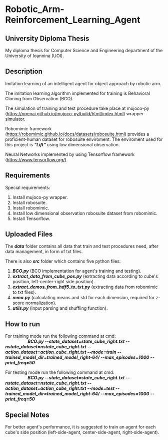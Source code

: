 # Robotic_Arm-Reinforcement_Learning_Agent

## University Diploma Thesis
My diploma thesis for Computer Science and Engineering department of the University of Ioannina (UOI).

## Description
Imitation learning of an intelligent agent for object approach by robotic arm.

The imitation learning algorithm implemented for training is Behavioral Cloning from Observation (BCO).

The simulation of training and test procedure take place at mujoco-py (https://openai.github.io/mujoco-py/build/html/index.html) wrapper-simulator.

Robomimic framework (https://robomimic.github.io/docs/datasets/robosuite.html) provides a proficient-human dataset for robosuite enviroment. The enviroment used for this project
is ***"Lift"*** using low dimensional observation. 

Neural Networks implemented by using Tensorflow framework (https://www.tensorflow.org/).

## Requirements
Special requirements:
1) Install mujoco-py wrapper.
2) Install robosuite.
3) Install robomimic.
4) Install low dimensional observation robosuite dataset from robomimic.
5) Install Tensorflow.

## Uploaded Files
The ***data*** folder contains all data that train and test procedures need, after data management, in form of txt files.

There is also ***src*** folder which contains five python files:
1) ***BCO.py*** (BCO implementation for agent's training and testing).
2) ***extract_data_from_cube_pos.py*** (extracting data according to cube's position, left-center-right side position).
3) ***extract_demos_from_hdf5_to_txt.py*** (extracting data from robomimic to txt files).
4) ***mma.py*** (calculating means and std for each dimension, required for z-score normalization).
5) ***utils.py*** (input parsing and shuffling function).

## How to run
For training mode run the following command at cmd: <br />
    &emsp; &emsp; &emsp; &emsp; ***BCO.py --state_dataset=state_cube_right.txt --nstate_dataset=nstate_cube_right.txt --action_dataset=action_cube_right.txt 
    --mode=train --trained_model_dir=trained_model_right-64/ --max_episodes=1000 --print_freq=50***

For testing mode run the following command at cmd: <br />
    &emsp; &emsp; &emsp; &emsp; ***BCO.py --state_dataset=state_cube_right.txt --nstate_dataset=nstate_cube_right.txt --action_dataset=action_cube_right.txt 
    --mode=test --trained_model_dir=trained_model_right-64/ --max_episodes=1000 --print_freq=50***

## Special Notes
For better agent's performance, it is suggested to train an agent for each cube's side position (left-side-agent, center-side-agent, right-side-agent).
